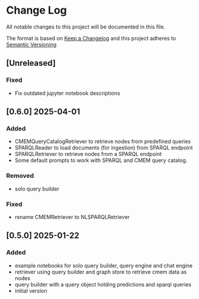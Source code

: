 # Change Log

All notable changes to this project will be documented in this file.

The format is based on [Keep a Changelog](http://keepachangelog.com/) and this project adheres to [Semantic Versioning](https://semver.org/)

## [Unreleased]

### Fixed

- Fix outdated jupyter notebook descriptions

## [0.6.0] 2025-04-01

### Added

- CMEMQueryCatalogRetriever to retrieve nodes from predefined queries
- SPARQLReader to load documents (for ingestion) from SPARQL endpoint
- SPARQLRetriever to retrieve nodes from a SPARQL endpoint
- Some default prompts to work with SPARQL and CMEM query catalog.

### Removed

- solo query builder

### Fixed

- rename CMEMRetriever to NLSPARQLRetriever

## [0.5.0] 2025-01-22

### Added

- example notebooks for solo query builder, query engine and chat engine
- retriever using query builder and graph store to retrieve cmem data as nodes
- query builder with a query object holding predictions and sparql queries
- initial version
